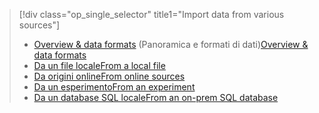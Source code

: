 > [!div class="op_single_selector" title1="Import data from various sources"]
> * <span data-ttu-id="4ac21-101">[Overview & data formats](../articles/machine-learning/machine-learning-data-science-import-data.md) (Panoramica e formati di dati)</span><span class="sxs-lookup"><span data-stu-id="4ac21-101">[Overview & data formats](../articles/machine-learning/machine-learning-data-science-import-data.md)</span></span>
> * [<span data-ttu-id="4ac21-102">Da un file locale</span><span class="sxs-lookup"><span data-stu-id="4ac21-102">From a local file</span></span>](../articles/machine-learning/machine-learning-import-data-from-local-file.md)
> * [<span data-ttu-id="4ac21-103">Da origini online</span><span class="sxs-lookup"><span data-stu-id="4ac21-103">From online sources</span></span>](../articles/machine-learning/machine-learning-import-data-from-online-sources.md)
> * [<span data-ttu-id="4ac21-104">Da un esperimento</span><span class="sxs-lookup"><span data-stu-id="4ac21-104">From an experiment</span></span>](../articles/machine-learning/machine-learning-import-data-from-an-experiment.md)
> * [<span data-ttu-id="4ac21-105">Da un database SQL locale</span><span class="sxs-lookup"><span data-stu-id="4ac21-105">From an on-prem SQL database</span></span>](../articles/machine-learning/machine-learning-use-data-from-an-on-premises-sql-server.md)
>  

